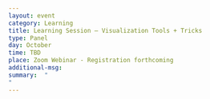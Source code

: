 ```yaml
---
layout: event
category: Learning
title: Learning Session – Visualization Tools + Tricks
type: Panel
day: October
time: TBD
place: Zoom Webinar - Registration forthcoming
additional-msg:
summary:  "
"
---
```

